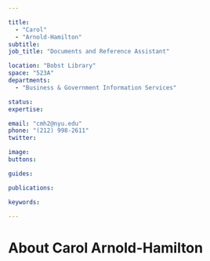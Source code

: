 ```yaml
---

title:
  - "Carol"
  - "Arnold-Hamilton"
subtitle: 
job_title: "Documents and Reference Assistant"

location: "Bobst Library"
space: "523A"
departments:
  - "Business & Government Information Services"

status: 
expertise:

email: "cmh2@nyu.edu"
phone: "(212) 998-2611"
twitter: 

image: 
buttons:

guides:

publications:

keywords:

---
```


# About Carol Arnold-Hamilton


